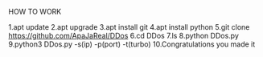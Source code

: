HOW TO WORK

1.apt update
2.apt upgrade
3.apt install git
4.apt install python
5.git clone https://github.com/ApaJaReal/DDos
6.cd DDos
7.ls
8.python DDos.py
9.python3 DDos.py -s(ip) -p(port) -t(turbo)
10.Congratulations you made it 
